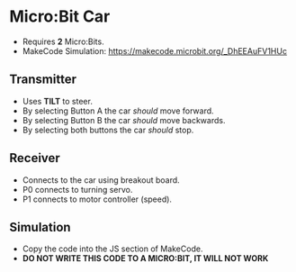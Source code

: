# Micro:Bit Car
- Requires **2** Micro:Bits.
- MakeCode Simulation: https://makecode.microbit.org/_DhEEAuFV1HUc
## Transmitter
- Uses **TILT** to steer.
- By selecting Button A the car *should* move forward.
- By selecting Button B the car *should* move backwards.
- By selecting both buttons the car *should* stop.
## Receiver
- Connects to the car using breakout board.
- P0 connects to turning servo.
- P1 connects to motor controller (speed).
## Simulation
- Copy the code into the JS section of MakeCode.
- **DO NOT WRITE THIS CODE TO A MICRO:BIT, IT WILL NOT WORK**
